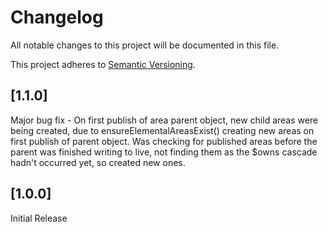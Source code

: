 # Changelog

All notable changes to this project will be documented in this file.

This project adheres to [Semantic Versioning](http://semver.org/).

## [1.1.0]

Major bug fix - On first publish of area parent object, new child areas were being created, due to ensureElementalAreasExist() creating new areas on first publish of parent object. Was checking for published areas before the parent was finished writing to live, not finding them as the $owns cascade hadn't occurred yet, so created new ones.

## [1.0.0]

Initial Release
